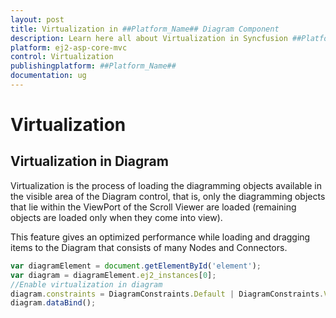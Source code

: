 ```yaml
---
layout: post
title: Virtualization in ##Platform_Name## Diagram Component
description: Learn here all about Virtualization in Syncfusion ##Platform_Name## Diagram component of Syncfusion Essential JS 2 and more.
platform: ej2-asp-core-mvc
control: Virtualization
publishingplatform: ##Platform_Name##
documentation: ug
---
```



# Virtualization

## Virtualization in Diagram

Virtualization is the process of loading the diagramming objects available in the visible area of the Diagram control, that is, only the diagramming objects that lie within the ViewPort of the Scroll Viewer are loaded (remaining objects are loaded only when they come into view).

This feature gives an optimized performance while loading and dragging items to the Diagram that consists of many Nodes and Connectors.

```javascript
var diagramElement = document.getElementById('element');
var diagram = diagramElement.ej2_instances[0];
//Enable virtualization in diagram
diagram.constraints = DiagramConstraints.Default | DiagramConstraints.Virtualization,
diagram.dataBind();
```
